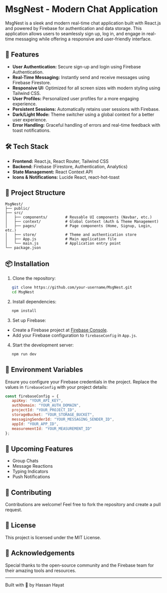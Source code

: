 # MsgNest - Modern Chat Application

MsgNest is a sleek and modern real-time chat application built with React.js and powered by Firebase for authentication and data storage. This application allows users to seamlessly sign up, log in, and engage in real-time messaging while offering a responsive and user-friendly interface.

## 🚀 Features

- **User Authentication:** Secure sign-up and login using Firebase Authentication.
- **Real-Time Messaging:** Instantly send and receive messages using Firebase Firestore.
- **Responsive UI:** Optimized for all screen sizes with modern styling using Tailwind CSS.
- **User Profiles:** Personalized user profiles for a more engaging experience.
- **Persistent Sessions:** Automatically retains user sessions with Firebase.
- **Dark/Light Mode:** Theme switcher using a global context for a better user experience.
- **Error Handling:** Graceful handling of errors and real-time feedback with toast notifications.

## 🛠️ Tech Stack

- **Frontend:** React.js, React Router, Tailwind CSS
- **Backend:** Firebase (Firestore, Authentication, Analytics)
- **State Management:** React Context API
- **Icons & Notifications:** Lucide React, react-hot-toast

## 📂 Project Structure

```
MsgNest/
├── public/
├── src/
│   ├── components/        # Reusable UI components (Navbar, etc.)
│   ├── context/           # Global Context (Auth & Theme Management)
│   ├── pages/             # Page components (Home, Signup, Login, etc.)
│   ├── store/             # Theme and authentication store
│   ├── App.js             # Main application file
│   └── main.js            # Application entry point
└── package.json
```

## 📦 Installation

1. Clone the repository:

```bash
   git clone https://github.com/your-username/MsgNest.git
   cd MsgNest
```

2. Install dependencies:

```bash
   npm install
```

3. Set up Firebase:

- Create a Firebase project at [Firebase Console](https://console.firebase.google.com/).
- Add your Firebase configuration to `firebaseConfig` in `App.js`.

4. Start the development server:

```bash
   npm run dev
```

## 🔐 Environment Variables

Ensure you configure your Firebase credentials in the project. Replace the values in `firebaseConfig` with your project details:

```javascript
const firebaseConfig = {
   apiKey: "YOUR_API_KEY",
   authDomain: "YOUR_AUTH_DOMAIN",
   projectId: "YOUR_PROJECT_ID",
   storageBucket: "YOUR_STORAGE_BUCKET",
   messagingSenderId: "YOUR_MESSAGING_SENDER_ID",
   appId: "YOUR_APP_ID",
   measurementId: "YOUR_MEASUREMENT_ID"
};
```


## 📌 Upcoming Features

- Group Chats
- Message Reactions
- Typing Indicators
- Push Notifications

## 🤝 Contributing

Contributions are welcome! Feel free to fork the repository and create a pull request.

## 📄 License

This project is licensed under the MIT License.

## 🌟 Acknowledgements

Special thanks to the open-source community and the Firebase team for their amazing tools and resources.

---

Built with 💙 by Hassan Hayat


